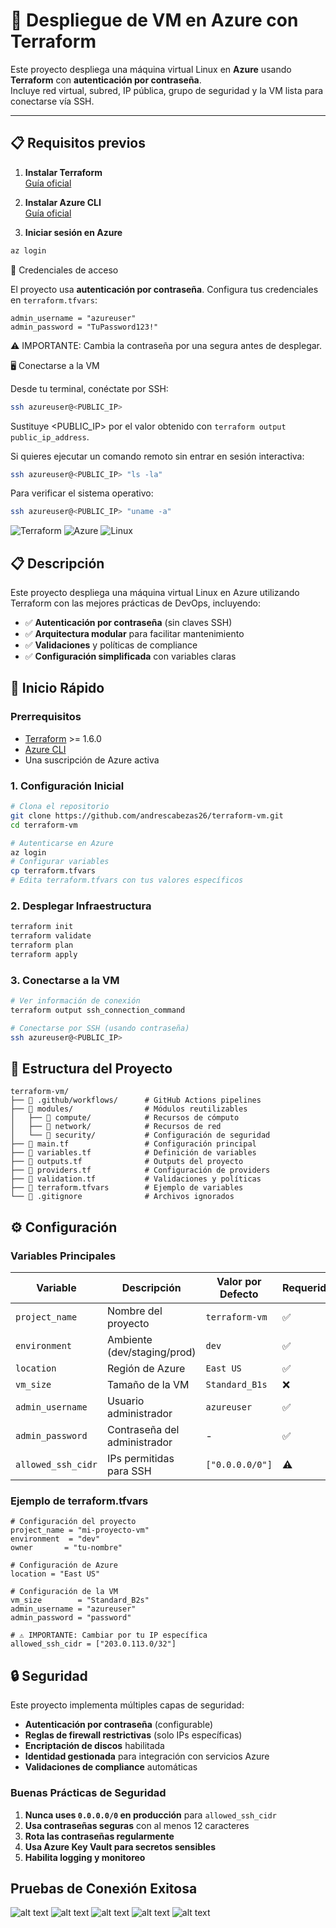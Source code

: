 # 🚀 Despliegue de VM en Azure con Terraform

Este proyecto despliega una máquina virtual Linux en **Azure** usando **Terraform** con **autenticación por contraseña**.  
Incluye red virtual, subred, IP pública, grupo de seguridad y la VM lista para conectarse vía SSH.

---

## 📋 Requisitos previos

1. **Instalar Terraform**  
   [Guía oficial](https://developer.hashicorp.com/terraform/downloads)

2. **Instalar Azure CLI**  
   [Guía oficial](https://learn.microsoft.com/es-es/cli/azure/install-azure-cli)

3. **Iniciar sesión en Azure**  

```bash
az login
```
🔐 Credenciales de acceso

El proyecto usa **autenticación por contraseña**. Configura tus credenciales en `terraform.tfvars`:

```hcl
admin_username = "azureuser"
admin_password = "TuPassword123!"
```

⚠️ IMPORTANTE: Cambia la contraseña por una segura antes de desplegar.

🖥️ Conectarse a la VM

Desde tu terminal, conéctate por SSH:
```bash
ssh azureuser@<PUBLIC_IP>
```

Sustituye <PUBLIC_IP> por el valor obtenido con `terraform output public_ip_address`.

Si quieres ejecutar un comando remoto sin entrar en sesión interactiva:

```bash
ssh azureuser@<PUBLIC_IP> "ls -la"
```

Para verificar el sistema operativo:

```bash
ssh azureuser@<PUBLIC_IP> "uname -a"
```

![Terraform](https://img.shields.io/badge/terraform-%235835CC.svg?style=for-the-badge&logo=terraform&logoColor=white)
![Azure](https://img.shields.io/badge/azure-%230072C6.svg?style=for-the-badge&logo=microsoftazure&logoColor=white)
![Linux](https://img.shields.io/badge/Linux-FCC624?style=for-the-badge&logo=linux&logoColor=black)

## 📋 Descripción

Este proyecto despliega una máquina virtual Linux en Azure utilizando Terraform con las mejores prácticas de DevOps, incluyendo:

- ✅ **Autenticación por contraseña** (sin claves SSH)
- ✅ **Arquitectura modular** para facilitar mantenimiento
- ✅ **Validaciones** y políticas de compliance
- ✅ **Configuración simplificada** con variables claras

## 🚀 Inicio Rápido

### Prerrequisitos

- [Terraform](https://www.terraform.io/downloads.html) >= 1.6.0
- [Azure CLI](https://docs.microsoft.com/en-us/cli/azure/install-azure-cli)
- Una suscripción de Azure activa

### 1. Configuración Inicial

```bash
# Clona el repositorio
git clone https://github.com/andrescabezas26/terraform-vm.git
cd terraform-vm

# Autenticarse en Azure
az login
# Configurar variables
cp terraform.tfvars
# Edita terraform.tfvars con tus valores específicos
```

### 2. Desplegar Infraestructura

```bash
terraform init
terraform validate
terraform plan
terraform apply
```

### 3. Conectarse a la VM

```bash
# Ver información de conexión
terraform output ssh_connection_command

# Conectarse por SSH (usando contraseña)
ssh azureuser@<PUBLIC_IP>
```

## 📁 Estructura del Proyecto

```
terraform-vm/
├── 📁 .github/workflows/      # GitHub Actions pipelines
├── 📁 modules/                # Módulos reutilizables
│   ├── 📁 compute/            # Recursos de cómputo
│   ├── 📁 network/            # Recursos de red
│   └── 📁 security/           # Configuración de seguridad
├── 📄 main.tf                 # Configuración principal
├── 📄 variables.tf            # Definición de variables
├── 📄 outputs.tf              # Outputs del proyecto
├── 📄 providers.tf            # Configuración de providers
├── 📄 validation.tf           # Validaciones y políticas
├── 📄 terraform.tfvars        # Ejemplo de variables
└── 📄 .gitignore              # Archivos ignorados
```

## ⚙️ Configuración

### Variables Principales

| Variable | Descripción | Valor por Defecto | Requerido |
|----------|-------------|-------------------|-----------|
| `project_name` | Nombre del proyecto | `terraform-vm` | ✅ |
| `environment` | Ambiente (dev/staging/prod) | `dev` | ✅ |
| `location` | Región de Azure | `East US` | ✅ |
| `vm_size` | Tamaño de la VM | `Standard_B1s` | ❌ |
| `admin_username` | Usuario administrador | `azureuser` | ✅ |
| `admin_password` | Contraseña del administrador | - | ✅ |
| `allowed_ssh_cidr` | IPs permitidas para SSH | `["0.0.0.0/0"]` | ⚠️ |

### Ejemplo de terraform.tfvars

```hcl
# Configuración del proyecto
project_name = "mi-proyecto-vm"
environment  = "dev"
owner       = "tu-nombre"

# Configuración de Azure
location = "East US"

# Configuración de la VM
vm_size        = "Standard_B2s"
admin_username = "azureuser"
admin_password = "password"

# ⚠️ IMPORTANTE: Cambiar por tu IP específica
allowed_ssh_cidr = ["203.0.113.0/32"]
```

## 🔒 Seguridad

Este proyecto implementa múltiples capas de seguridad:

- **Autenticación por contraseña** (configurable)
- **Reglas de firewall restrictivas** (solo IPs específicas)
- **Encriptación de discos** habilitada
- **Identidad gestionada** para integración con servicios Azure
- **Validaciones de compliance** automáticas

### Buenas Prácticas de Seguridad

1. **Nunca uses `0.0.0.0/0` en producción** para `allowed_ssh_cidr`
2. **Usa contraseñas seguras** con al menos 12 caracteres
3. **Rota las contraseñas regularmente**
4. **Usa Azure Key Vault para secretos sensibles**
5. **Habilita logging y monitoreo**


## Pruebas de Conexión Exitosa
![alt text](image-3.png)
![alt text](image-2.png)
![alt text](image-1.png)
![alt text](image.png)
![alt text](image-4.png)
